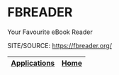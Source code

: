 # FBREADER

 Your Favourite eBook Reader

 SITE/SOURCE: https://fbreader.org/

 | [Applications](https://portable-linux-apps.github.io/apps.html) | [Home](https://portable-linux-apps.github.io)
 | --- | --- |